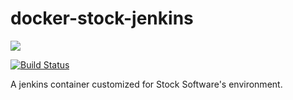 # docker-stock-jenkins

[![](http://dockeri.co/image/stocksoftware/stock-jenkins)](https://hub.docker.com/r/stocksoftware/stock-jenkins)

[![Build Status](https://secure.travis-ci.org/stocksoftware/docker-stock-jenkins.png?branch=master)](http://travis-ci.org/stocksoftware/docker-stock-jenkins)

A jenkins container customized for Stock Software's environment.
